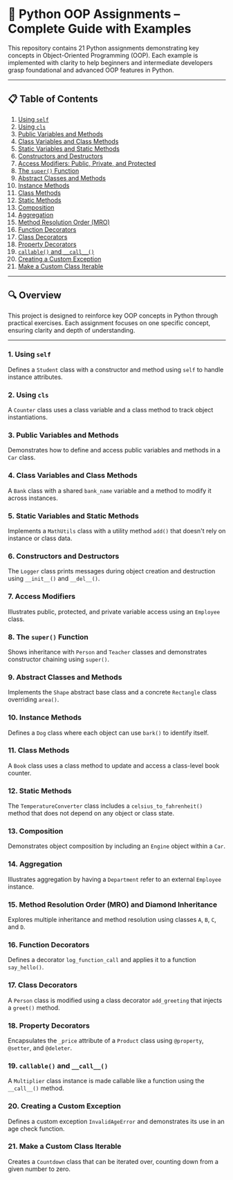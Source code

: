 # 🐍 Python OOP Assignments – Complete Guide with Examples

This repository contains 21 Python assignments demonstrating key concepts in Object-Oriented Programming (OOP). Each example is implemented with clarity to help beginners and intermediate developers grasp foundational and advanced OOP features in Python.

---

## 📋 Table of Contents

1. [Using `self`](#1-using-self)
2. [Using `cls`](#2-using-cls)
3. [Public Variables and Methods](#3-public-variables-and-methods)
4. [Class Variables and Class Methods](#4-class-variables-and-class-methods)
5. [Static Variables and Static Methods](#5-static-variables-and-static-methods)
6. [Constructors and Destructors](#6-constructors-and-destructors)
7. [Access Modifiers: Public, Private, and Protected](#7-access-modifiers-public-private-and-protected)
8. [The `super()` Function](#8-the-super-function)
9. [Abstract Classes and Methods](#9-abstract-classes-and-methods)
10. [Instance Methods](#10-instance-methods)
11. [Class Methods](#11-class-methods)
12. [Static Methods](#12-static-methods)
13. [Composition](#13-composition)
14. [Aggregation](#14-aggregation)
15. [Method Resolution Order (MRO)](#15-method-resolution-order-mro-and-diamond-inheritance)
16. [Function Decorators](#16-function-decorators)
17. [Class Decorators](#17-class-decorators)
18. [Property Decorators](#18-property-decorators-property-setter-and-deleter)
19. [`callable()` and `__call__()`](#19-callable-and-__call__)
20. [Creating a Custom Exception](#20-creating-a-custom-exception)
21. [Make a Custom Class Iterable](#21-make-a-custom-class-iterable)

---

## 🔍 Overview

This project is designed to reinforce key OOP concepts in Python through practical exercises. Each assignment focuses on one specific concept, ensuring clarity and depth of understanding.

---

### 1. **Using `self`**
Defines a `Student` class with a constructor and method using `self` to handle instance attributes.

### 2. **Using `cls`**
A `Counter` class uses a class variable and a class method to track object instantiations.

### 3. **Public Variables and Methods**
Demonstrates how to define and access public variables and methods in a `Car` class.

### 4. **Class Variables and Class Methods**
A `Bank` class with a shared `bank_name` variable and a method to modify it across instances.

### 5. **Static Variables and Static Methods**
Implements a `MathUtils` class with a utility method `add()` that doesn't rely on instance or class data.

### 6. **Constructors and Destructors**
The `Logger` class prints messages during object creation and destruction using `__init__()` and `__del__()`.

### 7. **Access Modifiers**
Illustrates public, protected, and private variable access using an `Employee` class.

### 8. **The `super()` Function**
Shows inheritance with `Person` and `Teacher` classes and demonstrates constructor chaining using `super()`.

### 9. **Abstract Classes and Methods**
Implements the `Shape` abstract base class and a concrete `Rectangle` class overriding `area()`.

### 10. **Instance Methods**
Defines a `Dog` class where each object can use `bark()` to identify itself.

### 11. **Class Methods**
A `Book` class uses a class method to update and access a class-level book counter.

### 12. **Static Methods**
The `TemperatureConverter` class includes a `celsius_to_fahrenheit()` method that does not depend on any object or class state.

### 13. **Composition**
Demonstrates object composition by including an `Engine` object within a `Car`.

### 14. **Aggregation**
Illustrates aggregation by having a `Department` refer to an external `Employee` instance.

### 15. **Method Resolution Order (MRO) and Diamond Inheritance**
Explores multiple inheritance and method resolution using classes `A`, `B`, `C`, and `D`.

### 16. **Function Decorators**
Defines a decorator `log_function_call` and applies it to a function `say_hello()`.

### 17. **Class Decorators**
A `Person` class is modified using a class decorator `add_greeting` that injects a `greet()` method.

### 18. **Property Decorators**
Encapsulates the `_price` attribute of a `Product` class using `@property`, `@setter`, and `@deleter`.

### 19. **`callable()` and `__call__()`**
A `Multiplier` class instance is made callable like a function using the `__call__()` method.

### 20. **Creating a Custom Exception**
Defines a custom exception `InvalidAgeError` and demonstrates its use in an age check function.

### 21. **Make a Custom Class Iterable**
Creates a `Countdown` class that can be iterated over, counting down from a given number to zero.



